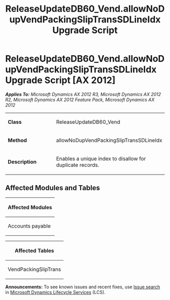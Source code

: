 ﻿---
title: ReleaseUpdateDB60_Vend.allowNoDupVendPackingSlipTransSDLineIdx Upgrade Script
TOCTitle: ReleaseUpdateDB60_Vend.allowNoDupVendPackingSlipTransSDLineIdx Upgrade Script
ms:assetid: 376fca9d-4b64-e63a-1675-6a6a9bda6724
ms:mtpsurl: https://msdn.microsoft.com/en-us/library/JJ685192(v=AX.60)
ms:contentKeyID: 49707646
ms.date: 05/18/2015
mtps_version: v=AX.60
---

# ReleaseUpdateDB60\_Vend.allowNoDupVendPackingSlipTransSDLineIdx Upgrade Script [AX 2012]


_**Applies To:** Microsoft Dynamics AX 2012 R3, Microsoft Dynamics AX 2012 R2, Microsoft Dynamics AX 2012 Feature Pack, Microsoft Dynamics AX 2012_

<table>
<colgroup>
<col style="width: 50%" />
<col style="width: 50%" />
</colgroup>
<tbody>
<tr class="odd">
<td><p><strong>Class</strong></p></td>
<td><p>ReleaseUpdateDB60_Vend</p></td>
</tr>
<tr class="even">
<td><p><strong>Method</strong></p></td>
<td><p>allowNoDupVendPackingSlipTransSDLineIdx</p></td>
</tr>
<tr class="odd">
<td><p><strong>Description</strong></p></td>
<td><p>Enables a unique index to disallow for duplicate records.</p></td>
</tr>
</tbody>
</table>


## Affected Modules and Tables

<table>
<colgroup>
<col style="width: 100%" />
</colgroup>
<thead>
<tr class="header">
<th><p>Affected Modules</p></th>
</tr>
</thead>
<tbody>
<tr class="odd">
<td><p>Accounts payable</p></td>
</tr>
</tbody>
</table>


<table>
<colgroup>
<col style="width: 100%" />
</colgroup>
<thead>
<tr class="header">
<th><p>Affected Tables</p></th>
</tr>
</thead>
<tbody>
<tr class="odd">
<td><p>VendPackingSlipTrans</p></td>
</tr>
</tbody>
</table>

  
**Announcements:** To see known issues and recent fixes, use [Issue search](http://go.microsoft.com/fwlink/?linkid=389258) in [Microsoft Dynamics Lifecycle Services](http://go.microsoft.com/fwlink/?linkid=306505) (LCS).

